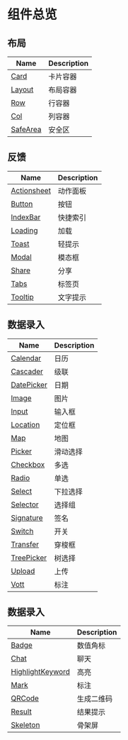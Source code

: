# 组件总览

## 布局

| Name                              | Description |
| --------------------------------- | ----------- |
| [Card](/components/card)          | 卡片容器    |
| [Layout](/components/layout)      | 布局容器    |
| [Row](/components/row)            | 行容器      |
| [Col](/components/col)            | 列容器      |
| [SafeArea](/components/safe-area) | 安全区      |

## 反馈

| Name                                   | Description |
| -------------------------------------- | ----------- |
| [Actionsheet](/components/actionsheet) | 动作面板    |
| [Button](/components/button)           | 按钮        |
| [IndexBar](/components/index-bar)      | 快捷索引    |
| [Loading](/components/loading)         | 加载        |
| [Toast](/components/toast)             | 轻提示      |
| [Modal](/components/modal)             | 模态框      |
| [Share](/components/share)             | 分享        |
| [Tabs](/components/tabs)               | 标签页      |
| [Tooltip](/components/tooltip)         | 文字提示    |

## 数据录入

| Name                                  | Description |
| ------------------------------------- | ----------- |
| [Calendar](/components/calendar)      | 日历        |
| [Cascader](/components/cascader)      | 级联        |
| [DatePicker](/components/date-picker) | 日期        |
| [Image](/components/image)            | 图片        |
| [Input](/components/input)            | 输入框      |
| [Location](/components/location)      | 定位框      |
| [Map](/components/map)                | 地图        |
| [Picker](/components/picker)          | 滑动选择    |
| [Checkbox](/components/checkbox)      | 多选        |
| [Radio](/components/radio)            | 单选        |
| [Select](/components/select)          | 下拉选择    |
| [Selector](/components/selector)      | 选择组      |
| [Signature](/components/signature)    | 签名        |
| [Switch](/components/switch)          | 开关        |
| [Transfer](/components/transfer)      | 穿梭框      |
| [TreePicker](/components/tree-picker) | 树选择      |
| [Upload](/components/upload)          | 上传        |
| [Vott](/components/vott)              | 标注        |

## 数据录入

| Name                                              | Description |
| ------------------------------------------------- | ----------- |
| [Badge](/components/badge)                        | 数值角标    |
| [Chat](/components/chat)                          | 聊天        |
| [HighlightKeyword](/components/highlight-keyword) | 高亮        |
| [Mark](/components/mark)                          | 标注        |
| [QRCode](/components/qr-code)                     | 生成二维码  |
| [Result](/components/result)                      | 结果提示    |
| [Skeleton](/components/skeleton)                  | 骨架屏      |
